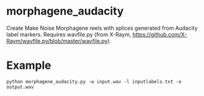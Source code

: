 # morphagene_audacity
Create Make Noise Morphagene reels with splices generated from Audacity label markers.
Requires wavfile.py (from X-Raym, https://github.com/X-Raym/wavfile.py/blob/master/wavfile.py).

# Example

```
python morphagene_audacity.py -w input.wav -l inputlabels.txt -o output.wav
```
